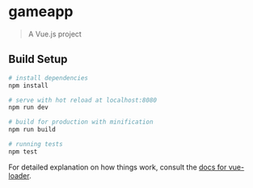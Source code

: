 # gameapp

> A Vue.js project

## Build Setup

``` bash
# install dependencies
npm install

# serve with hot reload at localhost:8080
npm run dev

# build for production with minification
npm run build

# running tests
npm test

```

For detailed explanation on how things work, consult the [docs for vue-loader](http://vuejs.github.io/vue-loader).
